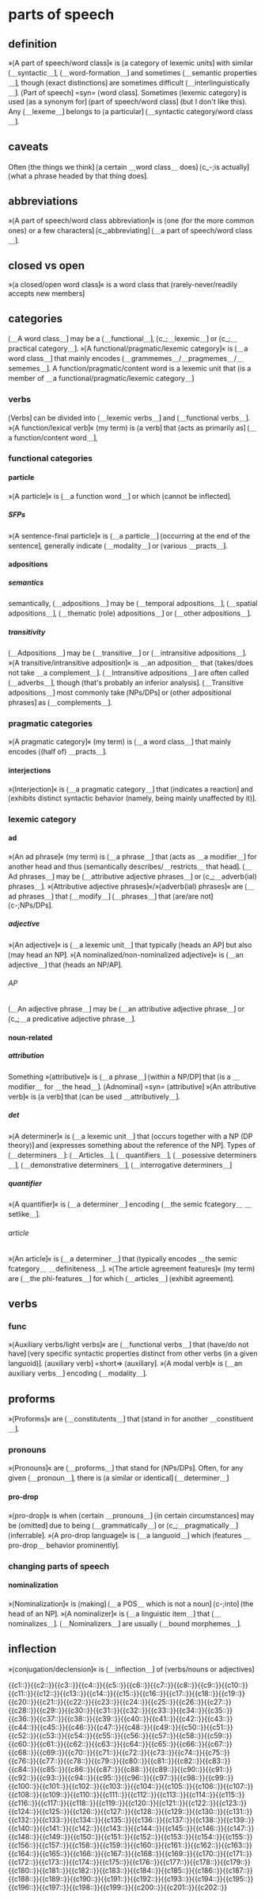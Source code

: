 # parts of speech

## definition

»⟮A part of speech/word class⟯« is ⟮a category of lexemic units⟯ with similar ⟮＿syntactic＿⟯, ⟮＿word-formation＿⟯ and sometimes ⟮＿semantic properties＿⟯, though ⟮exact distinctions⟯ are sometimes difficult ⟮＿interlinguistically＿⟯.
⟮Part of speech⟯ =syn= ⟮word class⟯.
Sometimes ⟮lexemic category⟯ is used ⟮as a synonym for⟯ ⟮part of speech/word class⟯ (but I don't like this).
Any ⟮＿lexeme＿⟯ belongs to ⟮a particular⟯ ⟮＿syntactic category/word class＿⟯.

## caveats

Often ⟮the things we think⟯ ⟮a certain ＿word class＿ does⟯ ⟮c_-;is actually⟯ ⟮what a phrase headed by that thing does⟯.

## abbreviations

»⟮A part of speech/word class abbreviation⟯« is ⟮one (for the more common ones) or a few characters⟯ ⟮c_;abbreviating⟯ ⟮＿a part of speech/word class＿⟯.

## closed vs open

»⟮a closed/open word class⟯« is a word class that ⟮rarely-never/readily accepts new members⟯

## categories

⟮＿A word class＿⟯ may be a ⟮＿functional＿⟯, ⟮c_;＿lexemic＿⟯ or ⟮c_;＿practical category＿⟯.
»⟮A functional/pragmatic/lexemic category⟯« is ⟮＿a word class＿⟯ that mainly encodes ⟮＿grammemes＿/＿pragmemes＿/＿sememes＿⟯.
A function/pragmatic/content word is a lexemic unit that ⟮is a member of ＿a functional/pragmatic/lexemic category＿⟯

### verbs

⟮Verbs⟯ can be divided into ⟮＿lexemic verbs＿⟯ and ⟮＿functional verbs＿⟯.
»⟮A function/lexical verb⟯« (my term) is ⟮a verb⟯ that ⟮acts as primarily as⟯ ⟮＿a function/content word＿⟯,

### functional categories

#### particle

»⟮A particle⟯« is ⟮＿a function word＿⟯ or  which ⟮cannot be inflected⟯.

##### SFPs

»⟮A sentence-final particle⟯« is ⟮＿a particle＿⟯ ⟮occurring at the end of the sentence⟯, generally indicate ⟮＿modality＿⟯ or ⟮various ＿practs＿⟯.

#### adpositions

##### semantics

semantically, ⟮＿adpositions＿⟯ may be ⟮＿temporal adpositions＿⟯, ⟮＿spatial adpositions＿⟯, ⟮＿thematic (role) adpositions＿⟯ or ⟮＿other adpositions＿⟯. 

##### transitivity

⟮＿Adpositions＿⟯ may be ⟮＿transitive＿⟯ or ⟮＿intransitive adpositions＿⟯.
»⟮A transitive/intransitive adposition⟯« is ＿an adposition＿ that ⟮takes/does not take ＿a complement＿⟯.
⟮＿Intransitive adpositions＿⟯ are often called ⟮＿adverbs＿⟯, though ⟮that's probably an inferior analysis⟯.
⟮＿Transitive adpositions＿⟯ most commonly take ⟮NPs/DPs⟯ or ⟮other adpositional phrases⟯ as ⟮＿complements＿⟯.

### pragmatic categories

»⟮A pragmatic category⟯« (my term) is ⟮＿a word class＿⟯ that mainly encodes ⟮(half of) ＿practs＿⟯.

#### interjections

»⟮Interjection⟯« is ⟮＿a pragmatic category＿⟯ that ⟮indicates a reaction⟯ and ⟮exhibits distinct syntactic behavior (namely, being mainly unaffected by it)⟯.

### lexemic category

#### ad

»⟮An ad phrase⟯« (my term) is ⟮＿a phrase＿⟯ that ⟮acts as ＿a modifier＿⟯ for another head and thus ⟮semantically describes/＿restricts＿ that head⟯.
⟮＿Ad phrases＿⟯ may be ⟮＿attributive adjective phrases＿⟯ or ⟮c_;＿adverb(ial) phrases＿⟯.
»⟮Attributive adjective phrases⟯«/»⟮adverb(ial) phrases⟯« are ⟮＿ad phrases＿⟯ that ⟮＿modify＿⟯ ⟮＿phrases＿⟯ that ⟮are/are not⟯ ⟮c-;NPs/DPs⟯.

##### adjective

»⟮An adjective⟯« is ⟮＿a lexemic unit＿⟯ that typically ⟮heads an AP⟯ but also ⟮may head an NP⟯.
»⟮A nominalized/non-nominalized adjective⟯« is ⟮＿an adjective＿⟯ that ⟮heads an NP/AP⟯.

###### AP

⟮＿An adjective phrase＿⟯ may be ⟮＿an attributive adjective phrase＿⟯ or ⟮c_;＿a predicative adjective phrase＿⟯.

#### noun-related

##### attribution

Something »⟮attributive⟯« is ⟮＿a phrase＿⟯ ⟮within a NP/DP⟯ that ⟮is a ＿modifier＿ for ＿the head＿⟯. 
⟮Adnominal⟯ =syn= ⟮attributive⟯
»⟮An attributive verb⟯« is ⟮a verb⟯ that ⟮can be used ＿attributively＿⟯.

##### det

»⟮A determiner⟯« is ⟮＿a lexemic unit＿⟯ that ⟮occurs together with a NP (DP theory)⟯ and ⟮expresses something about the reference of the NP⟯.
Types of ⟮＿determiners＿⟯: ⟮＿Articles＿⟯, ⟮＿quantifiers＿⟯, ⟮＿posessive determiners＿⟯, ⟮＿demonstrative determiners＿⟯, ⟮＿interrogative determiners＿⟯

##### quantifier

»⟮A quantifier⟯« is ⟮＿a determiner＿⟯ encoding ⟮＿the semic fcategory＿ ＿setlike＿⟯.

###### article

»⟮An article⟯« is ⟮＿a determiner＿⟯ that ⟮typically encodes ＿the semic fcategory＿ ＿definiteness＿⟯.
»⟮The article agreement features⟯« (my term) are ⟮＿the phi-features＿⟯ for which ⟮＿articles＿⟯ ⟮exhibit agreement⟯.

## verbs

### func

»⟮Auxiliary verbs/light verbs⟯« are ⟮＿functional verbs＿⟯ that ⟮have/do not have⟯ ⟮very specific syntactic properties distinct from other verbs (in a given languoid)⟯.
⟮auxiliary verb⟯ =short=> ⟮auxiliary⟯.
»⟮A modal verb⟯« is ⟮＿an auxiliary verbs＿⟯ encoding ⟮＿modality＿⟯.

## proforms

»⟮Proforms⟯« are ⟮＿constitutents＿⟯ that ⟮stand in for another ＿constituent＿⟯.

### pronouns

»⟮Pronouns⟯« are ⟮＿proforms＿⟯ that stand for ⟮NPs/DPs⟯.
Often, for any given ⟮＿pronoun＿⟯, there is ⟮a similar or identical⟯ ⟮＿determiner＿⟯

#### pro-drop

»⟮pro-drop⟯« is when ⟮certain ＿pronouns＿⟯ ⟮in certain circumstances⟯ may be ⟮omitted⟯ due to being ⟮＿grammatically＿⟯ or ⟮c_;＿pragmatically＿⟯ ⟮inferrable⟯. 
»⟮A pro-drop language⟯« is ⟮＿a languoid＿⟯ which ⟮features ＿pro-drop＿ behavior prominently⟯.

### changing parts of speech

#### nominalization

»⟮Nominalization⟯« is ⟮making⟯ ⟮＿a POS＿ which is not a noun⟯ ⟮c-;into⟯ ⟮the head of an NP⟯.
»⟮A nominalizer⟯« is ⟮＿a linguistic item＿⟯ that ⟮＿nominalizes＿⟯.
⟮＿Nominalizers＿⟯ are usually ⟮＿bound morphemes＿⟯.

## inflection

»⟮conjugation/declension⟯« is ⟮＿inflection＿⟯ of ⟮verbs/nouns or adjectives⟯

<span class='cloze-dump'>{{c1::}}{{c2::}}{{c3::}}{{c4::}}{{c5::}}{{c6::}}{{c7::}}{{c8::}}{{c9::}}{{c10::}}{{c11::}}{{c12::}}{{c13::}}{{c14::}}{{c15::}}{{c16::}}{{c17::}}{{c18::}}{{c19::}}{{c20::}}{{c21::}}{{c22::}}{{c23::}}{{c24::}}{{c25::}}{{c26::}}{{c27::}}{{c28::}}{{c29::}}{{c30::}}{{c31::}}{{c32::}}{{c33::}}{{c34::}}{{c35::}}{{c36::}}{{c37::}}{{c38::}}{{c39::}}{{c40::}}{{c41::}}{{c42::}}{{c43::}}{{c44::}}{{c45::}}{{c46::}}{{c47::}}{{c48::}}{{c49::}}{{c50::}}{{c51::}}{{c52::}}{{c53::}}{{c54::}}{{c55::}}{{c56::}}{{c57::}}{{c58::}}{{c59::}}{{c60::}}{{c61::}}{{c62::}}{{c63::}}{{c64::}}{{c65::}}{{c66::}}{{c67::}}{{c68::}}{{c69::}}{{c70::}}{{c71::}}{{c72::}}{{c73::}}{{c74::}}{{c75::}}{{c76::}}{{c77::}}{{c78::}}{{c79::}}{{c80::}}{{c81::}}{{c82::}}{{c83::}}{{c84::}}{{c85::}}{{c86::}}{{c87::}}{{c88::}}{{c89::}}{{c90::}}{{c91::}}{{c92::}}{{c93::}}{{c94::}}{{c95::}}{{c96::}}{{c97::}}{{c98::}}{{c99::}}{{c100::}}{{c101::}}{{c102::}}{{c103::}}{{c104::}}{{c105::}}{{c106::}}{{c107::}}{{c108::}}{{c109::}}{{c110::}}{{c111::}}{{c112::}}{{c113::}}{{c114::}}{{c115::}}{{c116::}}{{c117::}}{{c118::}}{{c119::}}{{c120::}}{{c121::}}{{c122::}}{{c123::}}{{c124::}}{{c125::}}{{c126::}}{{c127::}}{{c128::}}{{c129::}}{{c130::}}{{c131::}}{{c132::}}{{c133::}}{{c134::}}{{c135::}}{{c136::}}{{c137::}}{{c138::}}{{c139::}}{{c140::}}{{c141::}}{{c142::}}{{c143::}}{{c144::}}{{c145::}}{{c146::}}{{c147::}}{{c148::}}{{c149::}}{{c150::}}{{c151::}}{{c152::}}{{c153::}}{{c154::}}{{c155::}}{{c156::}}{{c157::}}{{c158::}}{{c159::}}{{c160::}}{{c161::}}{{c162::}}{{c163::}}{{c164::}}{{c165::}}{{c166::}}{{c167::}}{{c168::}}{{c169::}}{{c170::}}{{c171::}}{{c172::}}{{c173::}}{{c174::}}{{c175::}}{{c176::}}{{c177::}}{{c178::}}{{c179::}}{{c180::}}{{c181::}}{{c182::}}{{c183::}}{{c184::}}{{c185::}}{{c186::}}{{c187::}}{{c188::}}{{c189::}}{{c190::}}{{c191::}}{{c192::}}{{c193::}}{{c194::}}{{c195::}}{{c196::}}{{c197::}}{{c198::}}{{c199::}}{{c200::}}{{c201::}}{{c202::}}</span>